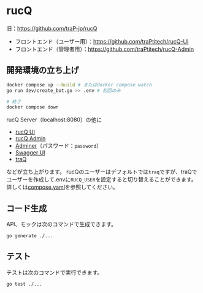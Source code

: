 # rucQ

旧：https://github.com/traP-jp/rucQ

- フロントエンド（ユーザー用）：https://github.com/traPtitech/rucQ-UI
- フロントエンド（管理者用）：https://github.com/traPtitech/rucQ-Admin

## 開発環境の立ち上げ

```sh
docker compose up --build # またはdocker compose watch
go run dev/create_bot.go >> .env # 初回のみ

# 終了
docker compose down
```

rucQ Server（localhost:8080）の他に

- [rucQ UI](http://localhost:3002)
- [rucQ Admin](http://localhost:3003)
- [Adminer](http://localhost:8082/?server=mariadb&username=root&db=rucq)（パスワード：`password`）
- [Swagger UI](http://localhost:8081)
- [traQ](http://localhost:3000)

などが立ち上がります。
rucQのユーザーはデフォルトでは`traq`ですが、traQでユーザーを作成して.envに`RUCQ_USER`を設定すると切り替えることができます。
詳しくは[compose.yaml](./compose.yaml)を参照してください。

## コード生成

API、モックは次のコマンドで生成できます。

```sh
go generate ./...
```

## テスト

テストは次のコマンドで実行できます。

```sh
go test ./...
```
